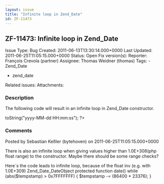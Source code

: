 ```yaml
---
layout: issue
title: "Infinite loop in Zend_Date"
id: ZF-11473
---
```


ZF-11473: Infinite loop in Zend\_Date
-------------------------------------

 Issue Type: Bug Created: 2011-06-13T13:30:14.000+0000 Last Updated: 2011-06-25T11:05:15.000+0000 Status: Open Fix version(s): 
 Reporter:  François Crevola (partner)  Assignee:  Thomas Weidner (thomas)  Tags: - Zend\_Date
- zend\_date
 
 Related issues: 
 Attachments: 
### Description

The following code will result in an infinite loop in Zend\_Date constructor.

 <?php $date\_xml = "00-11130000000"; $date\_obj = new Zend\_Date( $date\_xml, "yyyyMMddHHmmss" ); echo $date\_obj->toString("yyyy-MM-dd HH:mm:ss"); ?> 

 

### Comments

Posted by Sebastian Keßler (bytehoven) on 2011-06-25T11:05:15.000+0000

There is also an infinite loop when giving values higher than 1.0E+308(php float range) to the constructor. Maybe there should be some range checks?

Here´s the code leads to infinite loop, because of the float inv (e.g. with 1.0E+309) Zend\_Date\_DateObject protected function date() while (abs($tempstamp) > 0x7FFFFFFF) { $tempstamp -= (86400 \* 23376); }

 

 